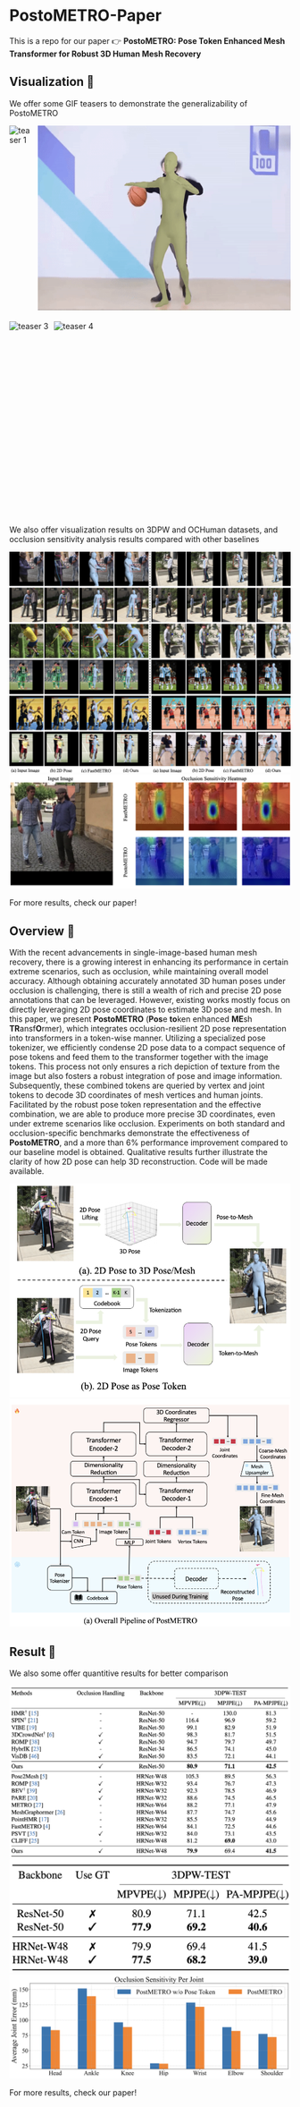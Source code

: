 # PostoMETRO-Paper
This is a repo for our paper :point_right: **PostoMETRO: Pose Token Enhanced Mesh Transformer for Robust 3D Human Mesh Recovery**
## Visualization :eyes:

<!-- ![Teaser 1](./assets/teaser_narrow_1.gif) ![Teaser 2](./assets/teaser_wide_1.gif) -->
We offer some GIF teasers to demonstrate the generalizability of PostoMETRO

<div class="container is-max-desktop">
  <div class="columns is-centered has-text-centered">
    <div class="column is-full-width">
      <div style="display: flex; align-items: center;">
        <img src="./assets/teaser_narrow_1.gif" alt="teaser 1" style="height: 330px; margin-right: 10px; margin-bottom: 20px">
        <img src="./assets/teaser_wide_1.gif" alt="teaser 2" style="height: 330px; margin-bottom: 20px">
      </div>
      <div style="display: flex; align-items: center;">
        <img src="./assets/teaser_narrow_2.gif" alt="teaser 3" style="height: 330px; margin-right: 10px; margin-bottom: 20px">
        <img src="./assets/teaser_wide_2.gif" alt="teaser 4" style="height: 330px; margin-bottom: 20px">
      </div>
    </div>
  </div>
</div>

We also offer visualization results on 3DPW and OCHuman datasets, and occlusion sensitivity analysis results compared with other baselines

<div align="center">
  <img src="./assets/visualization.png" alt="vis">
</div>


<div align="center">
  <img src="./assets/occlusion_analysis.png" alt="occ-sens">
</div>

For more results, check our paper!

## Overview :monocle_face:

With the recent advancements in single-image-based human mesh recovery, there is a growing interest in enhancing its performance in certain extreme scenarios, such as occlusion, while maintaining overall model accuracy. Although obtaining accurately annotated 3D human poses under occlusion is challenging, there is still a wealth of rich and precise 2D pose annotations that can be leveraged. However, existing works mostly focus on directly leveraging 2D pose coordinates to estimate 3D pose and mesh. In this paper, we present **PostoMETRO** (**Pos**e **to**ken enhanced **ME**sh **TR**ansf**O**rmer), which integrates occlusion-resilient 2D pose representation into transformers in a token-wise manner. Utilizing a specialized pose tokenizer, we efficiently condense 2D pose data to a compact sequence of pose tokens and feed them to the transformer together with the image tokens. This process not only ensures a rich depiction of texture from the image but also fosters a robust integration of pose and image information. Subsequently, these combined tokens are queried by vertex and joint tokens to decode 3D coordinates of mesh vertices and human joints. Facilitated by the robust pose token representation and the effective combination, we are able to produce more precise 3D coordinates, even under extreme scenarios like occlusion. Experiments on both standard and occlusion-specific benchmarks demonstrate the effectiveness of **PostoMETRO**, and a more than 6% performance improvement compared to our baseline model is obtained. Qualitative results further illustrate the clarity of how 2D pose can help 3D reconstruction. Code will be made available.

<div align="center">
  <img src="./assets/overview.png" alt="Overview Image">
</div>


<div align="center">
  <img src="./assets/pipeline.png" alt="Overview Image">
</div>

## Result :rocket:

We also some offer quantitive results for better comparison

<div align="center">
  <img src="./assets/result1.png" alt="result1">
</div>
<div align="center">
  <img src="./assets/result2.png" alt="result2">
</div>
<div align="center">
  <img src="./assets/result3.png" alt="result3">
</div>

For more results, check our paper!